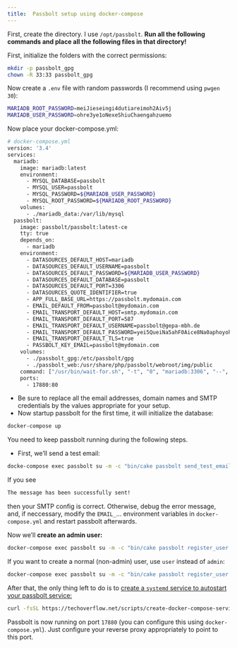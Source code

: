 ```yaml
---
title:  Passbolt setup using docker-compose
---
```

<script type="text/javascript">(function(w,s){var e=document.createElement("script");e.type="text/javascript";e.async=true;e.src="https://cdn.pagesense.io/js/webally/f2527eebee974243853bcd47b32631f4.js";var x=document.getElementsByTagName("script")[0];x.parentNode.insertBefore(e,x);})(window,"script");</script>

First, create the directory. I use `/opt/passbolt`. **Run all the following commands and place all the following files in that directory!**

First, initialize the folders with the correct permissions:

```sh
mkdir -p passbolt_gpg
chown -R 33:33 passbolt_gpg
```

Now create a `.env` file with random passwords (I recommend using `pwgen 30`):

```sh
MARIADB_ROOT_PASSWORD=meiJieseingi4dutiareimoh2Aiv5j
MARIADB_USER_PASSWORD=ohre3ye1oNexeShiuChaengahzuemo
````

Now place your docker-compose.yml:

```sh
# docker-compose.yml
version: '3.4'
services:
  mariadb:
    image: mariadb:latest
    environment:
      - MYSQL_DATABASE=passbolt
      - MYSQL_USER=passbolt
      - MYSQL_PASSWORD=${MARIADB_USER_PASSWORD}
      - MYSQL_ROOT_PASSWORD=${MARIADB_ROOT_PASSWORD}
    volumes:
      - ./mariadb_data:/var/lib/mysql
  passbolt:
    image: passbolt/passbolt:latest-ce
    tty: true
    depends_on:
      - mariadb
    environment:
      - DATASOURCES_DEFAULT_HOST=mariadb
      - DATASOURCES_DEFAULT_USERNAME=passbolt
      - DATASOURCES_DEFAULT_PASSWORD=${MARIADB_USER_PASSWORD}
      - DATASOURCES_DEFAULT_DATABASE=passbolt
      - DATASOURCES_DEFAULT_PORT=3306
      - DATASOURCES_QUOTE_IDENTIFIER=true
      - APP_FULL_BASE_URL=https://passbolt.mydomain.com
      - EMAIL_DEFAULT_FROM=passbolt@mydomain.com
      - EMAIL_TRANSPORT_DEFAULT_HOST=smtp.mydomain.com
      - EMAIL_TRANSPORT_DEFAULT_PORT=587
      - EMAIL_TRANSPORT_DEFAULT_USERNAME=passbolt@gepa-mbh.de
      - EMAIL_TRANSPORT_DEFAULT_PASSWORD=yei5QueiNa5ahF0Aice8Na0aphoyoh
      - EMAIL_TRANSPORT_DEFAULT_TLS=true
      - PASSBOLT_KEY_EMAIL=passbolt@mydomain.com
    volumes:
      - ./passbolt_gpg:/etc/passbolt/gpg
      - ./passbolt_web:/usr/share/php/passbolt/webroot/img/public
    command: ["/usr/bin/wait-for.sh", "-t", "0", "mariadb:3306", "--", "/docker-entrypoint.sh"]
    ports:
      - 17880:80
```

- Be sure to replace all the email addresses, domain names and SMTP credentials by the values appropriate for your setup.
- Now startup passbolt for the first time, it will initialize the database:

```sh
docker-compose up
```

You need to keep passbolt running during the following steps.

- First, we’ll send a test email:

```sh
docke-compose exec passbolt su -m -c "bin/cake passbolt send_test_email"
```

If you see

```sh
The message has been successfully sent!
```

then your SMTP config is correct. Otherwise, debug the error message, and, if neccessary, modify the `EMAIL_`… environment variables in `docker-compose.yml` and restart passbolt afterwards.

Now we’ll **create an admin user:**

```sh
docker-compose exec passbolt su -m -c "bin/cake passbolt register_user -u john.doe@mydomain.com -f John -l Doe -r admin" -s /bin/sh www-data
```

If you want to create a normal (non-admin) user, use `user` instead of `admin`:

```sh
docker-compose exec passbolt su -m -c "bin/cake passbolt register_user -u john.doe@mydomain.com -f John -l Doe -r admin" -s /bin/sh www-data
```

After that, the only thing left to do is to [create a `systemd` service to autostart your passbolt service:](https://techoverflow.net/2020/10/24/create-a-systemd-service-for-your-docker-compose-project-in-10-seconds/)

```sh
curl -fsSL https://techoverflow.net/scripts/create-docker-compose-service.sh | sudo bash /dev/stdin
```

Passbolt is now running on port `17880` (you can configure this using `docker-compose.yml`). Just configure your reverse proxy appropriately to point to this port.